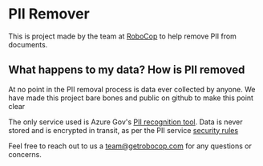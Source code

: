 # PII Remover

This is project made by the team at [RoboCop](https://getrobocop.com/) to help remove PII from documents.

## What happens to my data? How is PII removed

At no point in the PII removal process is data ever collected by anyone. We have made this project bare bones and public on github to make this point clear

The only service used is Azure Gov's [PII recognition tool](https://learn.microsoft.com/en-us/azure/ai-services/language-service/personally-identifiable-information/overview). Data is never stored and is encrypted in transit, as per the PII service [security rules](https://learn.microsoft.com/en-us/legal/cognitive-services/language-service/data-privacy?context=/azure/cognitive-services/language-service/context/context#how-is-data-retained-and-what-customer-controls-are-available)

Feel free to reach out to us a team@getrobocop.com for any questions or concerns.

